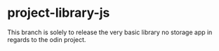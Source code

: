 # project-library-js

This branch is solely to release the very basic library no storage app in regards to the odin project.